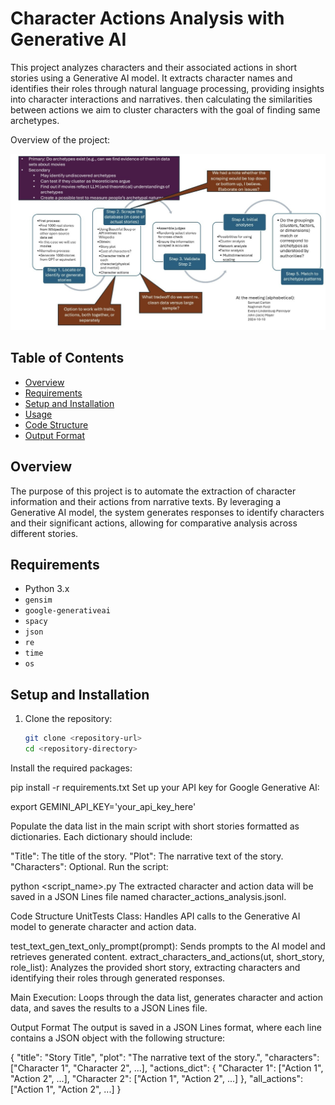 # Character Actions Analysis with Generative AI

This project analyzes characters and their associated actions in short stories using a Generative AI model. It extracts character names and identifies their roles through natural language processing, providing insights into character interactions and narratives. then calculating the similarities between actions we aim to cluster characters with the goal of finding same archetypes.

Overview of the project:

![Overview](./Screenshot%202024-10-29%20at%2012.56.50%20PM.png)


## Table of Contents

- [Overview](#overview)
- [Requirements](#requirements)
- [Setup and Installation](#setup-and-installation)
- [Usage](#usage)
- [Code Structure](#code-structure)
- [Output Format](#output-format)

## Overview

The purpose of this project is to automate the extraction of character information and their actions from narrative texts. By leveraging a Generative AI model, the system generates responses to identify characters and their significant actions, allowing for comparative analysis across different stories.

## Requirements

- Python 3.x
- `gensim`
- `google-generativeai`
- `spacy`
- `json`
- `re`
- `time`
- `os`

## Setup and Installation

1. Clone the repository:

   ```bash
   git clone <repository-url>
   cd <repository-directory>
Install the required packages:

pip install -r requirements.txt
Set up your API key for Google Generative AI:


export GEMINI_API_KEY='your_api_key_here'

Populate the data list in the main script with short stories formatted as dictionaries. Each dictionary should include:

"Title": The title of the story.
"Plot": The narrative text of the story.
"Characters": Optional.
Run the script:


python <script_name>.py
The extracted character and action data will be saved in a JSON Lines file named character_actions_analysis.jsonl.

Code Structure
UnitTests Class: Handles API calls to the Generative AI model to generate character and action data.

test_text_gen_text_only_prompt(prompt): Sends prompts to the AI model and retrieves generated content.
extract_characters_and_actions(ut, short_story, role_list): Analyzes the provided short story, extracting characters and identifying their roles through generated responses.

Main Execution: Loops through the data list, generates character and action data, and saves the results to a JSON Lines file.

Output Format
The output is saved in a JSON Lines format, where each line contains a JSON object with the following structure:


{
  "title": "Story Title",
  "plot": "The narrative text of the story.",
  "characters": ["Character 1", "Character 2", ...],
  "actions_dict": {
    "Character 1": ["Action 1", "Action 2", ...],
    "Character 2": ["Action 1", "Action 2", ...]
  },
  "all_actions": ["Action 1", "Action 2", ...]
}